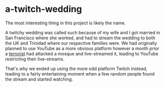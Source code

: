 # a-twitch-wedding

The most interesting thing in this project is likely the name. 

A twitchy wedding was called such because of my wife and I got married in San Francisco where she worked, and had to stream the wedding to both the UK and Trinidad where our respective families were. We had originally planned to use YouTube as a more obvious platform however a month prior a [terrorist](https://en.wikipedia.org/wiki/Christchurch_mosque_shootings) had attacked a mosque and live-streamed it, leading to YouTube restricting their live-streams.

That's why we ended up using the more odd platform Twitch instead, leading to a fairly entertaining moment when a few random people found the stream and started watching.